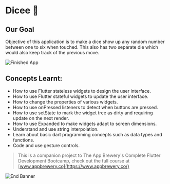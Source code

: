 # Dicee 🎲

## Our Goal

Objective of this application is to make a dice show up any random number between one to six when touched. This also has two separate die which would also keep track of the previous move.


![Finished App](https://github.com/londonappbrewery/Images/blob/master/dicee-demo.gif)

## Concepts Learnt:

- How to use Flutter stateless widgets to design the user interface.
- How to use Flutter stateful widgets to update the user interface.
- How to change the properties of various widgets.
- How to use onPressed listeners to detect when buttons are pressed.
- How to use setState to mark the widget tree as dirty and requiring update on the next render.
- How to use Expanded to make widgets adapt to screen dimensions.
- Understand and use string interpolation.
- Learn about basic dart programming concepts such as data types and functions.
- Code and use gesture controls.

>This is a companion project to The App Brewery's Complete Flutter Development Bootcamp, check out the full course at [www.appbrewery.co](https://www.appbrewery.co/)

![End Banner](https://github.com/londonappbrewery/Images/blob/master/readme-end-banner.png)
